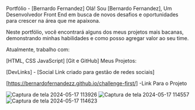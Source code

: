 
Portfólio - [Bernardo Fernandez]
Olá!  Sou [Bernardo Fernandez], Um Desenvolvedor Front End em busca de novos desafios e oportunidades para crescer na área que me apaixona.

Neste portfólio, você encontrará alguns dos meus projetos mais bacanas, demonstrando minhas habilidades e como posso agregar valor ao seu time.

Atualmente, trabalho com:

[HTML, CSS JavaScript]
[Git e GitHub]
Meus Projetos:

[DevLinks] - [Social Link criado para gestão de redes sociais]

[https://bernardofernandezz.github.io/challenge-first/] -Link Para o Projeto

![Captura de tela 2024-05-17 113926](https://github.com/bernardofernandezz/Portifolio/assets/118931906/b46c0819-8f41-430f-ad78-03c959746219)
![Captura de tela 2024-05-17 114557](https://github.com/bernardofernandezz/Portifolio/assets/118931906/45108684-c8de-44ba-a917-bcbc075124e5)
![Captura de tela 2024-05-17 114623](https://github.com/bernardofernandezz/Portifolio/assets/118931906/f8824876-4542-4be0-b895-f976b05a5b53)
